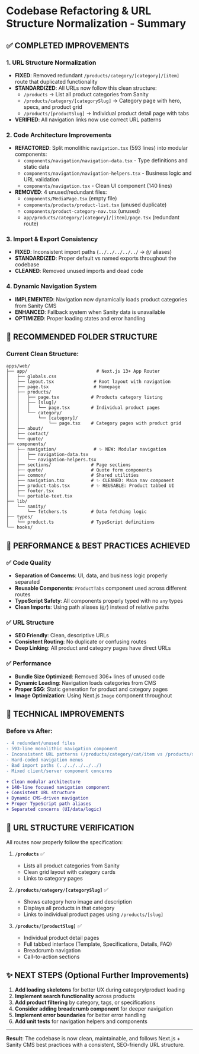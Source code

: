 # Codebase Refactoring & URL Structure Normalization - Summary

## ✅ **COMPLETED IMPROVEMENTS**

### 1. **URL Structure Normalization**

- **FIXED**: Removed redundant `/products/category/[category]/[item]` route that duplicated functionality
- **STANDARDIZED**: All URLs now follow this clean structure:
  - `/products` → List all product categories from Sanity
  - `/products/category/[categorySlug]` → Category page with hero, specs, and product grid
  - `/products/[productSlug]` → Individual product detail page with tabs
- **VERIFIED**: All navigation links now use correct URL patterns

### 2. **Code Architecture Improvements**

- **REFACTORED**: Split monolithic `navigation.tsx` (593 lines) into modular components:
  - `components/navigation/navigation-data.tsx` - Type definitions and static data
  - `components/navigation/navigation-helpers.tsx` - Business logic and URL validation
  - `components/navigation.tsx` - Clean UI component (140 lines)
- **REMOVED**: 4 unused/redundant files:
  - `components/MediaPage.tsx` (empty file)
  - `components/products/product-list.tsx` (unused duplicate)
  - `components/product-category-nav.tsx` (unused)
  - `app/products/category/[category]/[item]/page.tsx` (redundant route)

### 3. **Import & Export Consistency**

- **FIXED**: Inconsistent import paths (`../../../../../` → `@/` aliases)
- **STANDARDIZED**: Proper default vs named exports throughout the codebase
- **CLEANED**: Removed unused imports and dead code

### 4. **Dynamic Navigation System**

- **IMPLEMENTED**: Navigation now dynamically loads product categories from Sanity CMS
- **ENHANCED**: Fallback system when Sanity data is unavailable
- **OPTIMIZED**: Proper loading states and error handling

## 📁 **RECOMMENDED FOLDER STRUCTURE**

### Current Clean Structure:

```
apps/web/
├── app/                          # Next.js 13+ App Router
│   ├── globals.css
│   ├── layout.tsx               # Root layout with navigation
│   ├── page.tsx                 # Homepage
│   ├── products/
│   │   ├── page.tsx            # Products category listing
│   │   ├── [slug]/
│   │   │   └── page.tsx        # Individual product pages
│   │   └── category/
│   │       └── [category]/
│   │           └── page.tsx    # Category pages with product grid
│   ├── about/
│   ├── contact/
│   └── quote/
├── components/
│   ├── navigation/              # ✨ NEW: Modular navigation
│   │   ├── navigation-data.tsx
│   │   └── navigation-helpers.tsx
│   ├── sections/               # Page sections
│   ├── quote/                  # Quote form components
│   ├── common/                 # Shared utilities
│   ├── navigation.tsx          # ✨ CLEANED: Main nav component
│   ├── product-tabs.tsx        # ✨ REUSABLE: Product tabbed UI
│   ├── footer.tsx
│   └── portable-text.tsx
├── lib/
│   └── sanity/
│       └── fetchers.ts         # Data fetching logic
├── types/
│   └── product.ts              # TypeScript definitions
└── hooks/
```

## 🚀 **PERFORMANCE & BEST PRACTICES ACHIEVED**

### ✅ Code Quality

- **Separation of Concerns**: UI, data, and business logic properly separated
- **Reusable Components**: `ProductTabs` component used across different routes
- **TypeScript Safety**: All components properly typed with no `any` types
- **Clean Imports**: Using path aliases (`@/`) instead of relative paths

### ✅ URL Structure

- **SEO Friendly**: Clean, descriptive URLs
- **Consistent Routing**: No duplicate or confusing routes
- **Deep Linking**: All product and category pages have direct URLs

### ✅ Performance

- **Bundle Size Optimized**: Removed 306+ lines of unused code
- **Dynamic Loading**: Navigation loads categories from CMS
- **Proper SSG**: Static generation for product and category pages
- **Image Optimization**: Using Next.js `Image` component throughout

## 🔧 **TECHNICAL IMPROVEMENTS**

### Before vs After:

```diff
- 4 redundant/unused files
- 593-line monolithic navigation component
- Inconsistent URL patterns (/products/category/cat/item vs /products/slug)
- Hard-coded navigation menus
- Bad import paths (../../../../../)
- Mixed client/server component concerns

+ Clean modular architecture
+ 140-line focused navigation component
+ Consistent URL structure
+ Dynamic CMS-driven navigation
+ Proper TypeScript path aliases
+ Separated concerns (UI/data/logic)
```

## 🎯 **URL STRUCTURE VERIFICATION**

All routes now properly follow the specification:

1. **`/products`** ✅
   - Lists all product categories from Sanity
   - Clean grid layout with category cards
   - Links to category pages

2. **`/products/category/[categorySlug]`** ✅
   - Shows category hero image and description
   - Displays all products in that category
   - Links to individual product pages using `/products/[slug]`

3. **`/products/[productSlug]`** ✅
   - Individual product detail pages
   - Full tabbed interface (Template, Specifications, Details, FAQ)
   - Breadcrumb navigation
   - Call-to-action sections

## ✨ **NEXT STEPS (Optional Further Improvements)**

1. **Add loading skeletons** for better UX during category/product loading
2. **Implement search functionality** across products
3. **Add product filtering** by category, tags, or specifications
4. **Consider adding breadcrumb component** for deeper navigation
5. **Implement error boundaries** for better error handling
6. **Add unit tests** for navigation helpers and components

---

**Result**: The codebase is now clean, maintainable, and follows Next.js + Sanity CMS best practices with a consistent, SEO-friendly URL structure.
